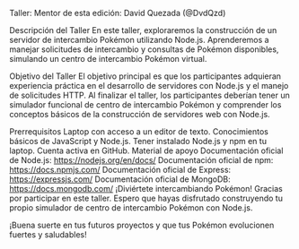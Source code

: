 Taller:
Mentor de esta edición: David Quezada (@DvdQzd)

Descripción del Taller
En este taller, exploraremos la construcción de un servidor de intercambio Pokémon utilizando Node.js. Aprenderemos a manejar solicitudes de intercambio y consultas de Pokémon disponibles, simulando un centro de intercambio Pokémon virtual.

Objetivo del Taller
El objetivo principal es que los participantes adquieran experiencia práctica en el desarrollo de servidores con Node.js y el manejo de solicitudes HTTP. Al finalizar el taller, los participantes deberían tener un simulador funcional de centro de intercambio Pokémon y comprender los conceptos básicos de la construcción de servidores web con Node.js.

Prerrequisitos
Laptop con acceso a un editor de texto.
Conocimientos básicos de JavaScript y Node.js.
Tener instalado Node.js y npm en tu laptop.
Cuenta activa en GitHub.
Material de apoyo
Documentación oficial de Node.js: https://nodejs.org/en/docs/
Documentación oficial de npm: https://docs.npmjs.com/
Documentación oficial de Express: https://expressjs.com/
Documentación oficial de MongoDB: https://docs.mongodb.com/
¡Diviértete intercambiando Pokémon!
Gracias por participar en este taller. Espero que hayas disfrutado construyendo tu propio simulador de centro de intercambio Pokémon con Node.js.

¡Buena suerte en tus futuros proyectos y que tus Pokémon evolucionen fuertes y saludables!

